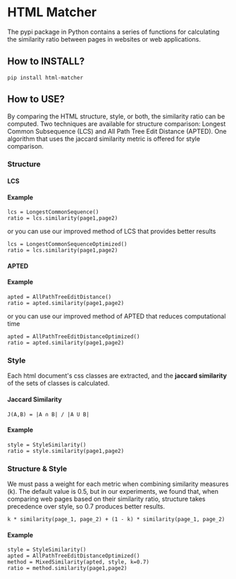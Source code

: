 # HTML Matcher

The pypi package in Python contains a series of functions for calculating the similarity ratio between pages in websites
or web applications.

## How to INSTALL?

```
pip install html-matcher
```

## How to USE?

By comparing the HTML structure, style, or both, the similarity ratio can be computed. Two techniques are available for
structure comparison: Longest Common Subsequence (LCS) and All Path Tree Edit Distance (APTED). One algorithm that uses the
jaccard similarity metric is offered for style comparison.

### Structure

#### LCS

#### Example

```
lcs = LongestCommonSequence()
ratio = lcs.similarity(page1,page2)
```

or you can use our improved method of LCS that provides better results

```
lcs = LongestCommonSequenceOptimized()
ratio = lcs.similarity(page1,page2)
```

#### APTED

#### Example

```
apted = AllPathTreeEditDistance()
ratio = apted.similarity(page1,page2)
```

or you can use our improved method of APTED that reduces computational time

```
apted = AllPathTreeEditDistanceOptimized()
ratio = apted.similarity(page1,page2)
```

### Style

Each html document's css classes are extracted, and the **jaccard similarity** of the sets of classes is calculated.

#### Jaccard Similarity

```
J(A,B) = |A ∩ B| / |A U B|
```

#### Example

```
style = StyleSimilarity()
ratio = style.similarity(page1,page2)
```

### Structure & Style

We must pass a weight for each metric when combining similarity measures (k). The default value is 0.5, but in our
experiments, we found that, when comparing web pages based on their similarity ratio, structure takes precedence over
style, so 0.7 produces better results.

```
k * similarity(page_1, page_2) + (1 - k) * similarity(page_1, page_2)
```

#### Example

```
style = StyleSimilarity()
apted = AllPathTreeEditDistanceOptimized()
method = MixedSimilarity(apted, style, k=0.7)
ratio = method.similarity(page1,page2)
```